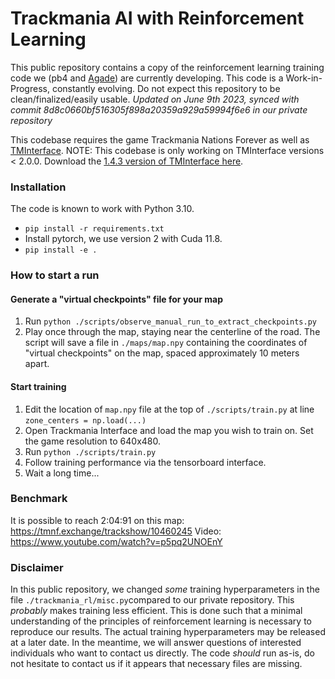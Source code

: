 # Trackmania AI with Reinforcement Learning
This public repository contains a copy of the reinforcement learning training code we (pb4 and [Agade](https://github.com/Agade09)) are currently developing.
This code is a Work-in-Progress, constantly evolving. Do not expect this repository to be clean/finalized/easily usable.
*Updated on June 9th 2023, synced with commit 8d8c0660bf516305f898a20359a929a59994f6e6 in our private repository*

This codebase requires the game Trackmania Nations Forever as well as [TMInterface](https://donadigo.com/tminterface/).
NOTE: This codebase is only working on TMInterface versions < 2.0.0. Download the [1.4.3 version of TMInterface here](https://donadigo.com/files/TMInterface/TMInterface_1.4.3_Setup.exe).

### Installation
The code is known to work with Python 3.10.
- `pip install -r requirements.txt`
- Install pytorch, we use version 2 with Cuda 11.8.
- `pip install -e .`

### How to start a run
#### Generate a "virtual checkpoints" file for your map
1) Run `python ./scripts/observe_manual_run_to_extract_checkpoints.py`
2) Play once through the map, staying near the centerline of the road. The script will save a file in `./maps/map.npy` containing the coordinates of "virtual checkpoints" on the map, spaced approximately 10 meters apart.

#### Start training
1) Edit the location of `map.npy` file at the top of `./scripts/train.py` at line `zone_centers = np.load(...)`
2) Open Trackmania Interface and load the map you wish to train on. Set the game resolution to 640x480.
3) Run `python ./scripts/train.py`
4) Follow training performance via the tensorboard interface.
5) Wait a long time...

### Benchmark
It is possible to reach 2:04:91 on this map: https://tmnf.exchange/trackshow/10460245
Video: https://www.youtube.com/watch?v=p5pq2UNOEnY

### Disclaimer
In this public repository, we changed *some* training hyperparameters in the file `./trackmania_rl/misc.py`compared to our private repository. This *probably* makes training less efficient. This is done such that a minimal understanding of the principles of reinforcement learning is necessary to reproduce our results.
The actual training hyperparameters may be released at a later date. In the meantime, we will answer questions of interested individuals who want to contact us directly.
The code *should* run as-is, do not hesitate to contact us if it appears that necessary files are missing.
